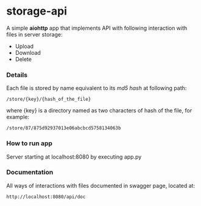 # storage-api

A simple **aiohttp** app that implements API with following interaction with files in server storage: 
* Upload
* Download
* Delete

### Details
Each file is stored by name equivalent to its *md5 hash* at following path:

    /store/{key}/{hash_of_the_file}

where {key} is a directory named as two characters of hash of the file, for example:

    /store/87/875d92937013e06abcbcd5758134063b

### How to run app
Server starting at localhost:8080 by executing app.py

### Documentation
All ways of interactions with files documented in swagger page, located at:
    
    http://localhost:8080/api/doc